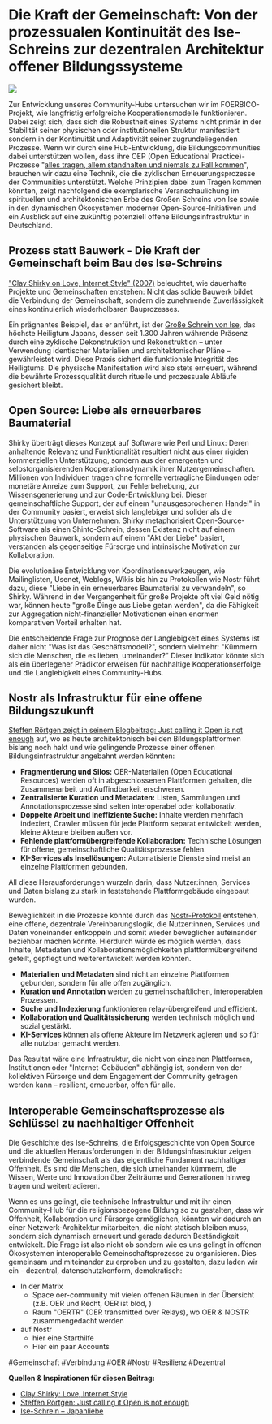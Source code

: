 # Die Kraft der Gemeinschaft: Von der prozessualen Kontinuität des Ise-Schreins zur dezentralen Architektur offener Bildungssysteme

![](https://pad.gwdg.de/uploads/f744cda4-eaa1-4c5a-bd7a-4175560984a9.png)

Zur Entwicklung unseres Community-Hubs untersuchen wir im FOERBICO-Projekt, wie langfristig erfolgreiche Kooperationsmodelle funktionieren. Dabei zeigt sich, dass sich die Robustheit eines Systems nicht primär in der Stabilität seiner physischen oder institutionellen Struktur manifestiert sondern in der Kontinuität und Adaptivität seiner zugrundeliegenden Prozesse. 
Wenn wir durch eine Hub-Entwicklung, die Bildungscommunities dabei unterstützen wollen, dass ihre OEP (Open Educational Practice)-Prozesse "[alles tragen, allem standhalten und niemals zu Fall kommen](https://offene-bibel.de/wiki/1_Korinther_13#l7)", brauchen wir dazu eine Technik, die die zyklischen Erneuerungsprozesse der Communities unterstützt.
Welche Prinzipien dabei zum Tragen kommen könnten, zeigt nachfolgend die exemplarische Veranschaulichung im spirituellen und architektonischen Erbe des Großen Schreins von Ise sowie in den dynamischen Ökosystemen moderner Open-Source-Initiativen und ein Ausblick auf eine zukünftig potenziell offene Bildungsinfrastruktur in Deutschland.

## Prozess statt Bauwerk - Die Kraft der Gemeinschaft beim Bau des Ise-Schreins

 ["Clay Shirky on Love, Internet Style" (2007)](https://www.youtube.com/watch?v=Xe1TZaElTAs) beleuchtet, wie dauerhafte Projekte und Gemeinschaften entstehen: Nicht das solide Bauwerk bildet die Verbindung der Gemeinschaft, sondern die zunehmende Zuverlässigkeit eines kontinuierlich wiederholbaren Bauprozesses.

Ein prägnantes Beispiel, das er anführt, ist der [Große Schrein von Ise](https://japanliebe.de/alltaegliches/ise-jingu-schrein-neubau-alle-20-jahre/), das höchste Heiligtum Japans, dessen seit 1.300 Jahren währende Präsenz durch eine zyklische Dekonstruktion und Rekonstruktion – unter Verwendung identischer Materialien und architektonischer Pläne – gewährleistet wird. 
Diese Praxis sichert die funktionale Integrität des Heiligtums. Die physische Manifestation wird also stets erneuert, während die bewährte Prozessqualität durch rituelle und prozessuale Abläufe gesichert bleibt.

## Open Source: Liebe als erneuerbares Baumaterial

Shirky überträgt dieses Konzept auf Software wie Perl und Linux: Deren anhaltende Relevanz und Funktionalität resultiert nicht aus einer rigiden kommerziellen Unterstützung, sondern aus der emergenten und selbstorganisierenden Kooperationsdynamik ihrer Nutzergemeinschaften. Millionen von Individuen tragen ohne formelle vertragliche Bindungen oder monetäre Anreize zum Support, zur Fehlerbehebung, zur Wissensgenerierung und zur Code-Entwicklung bei. Dieser gemeinschaftliche Support, der auf einem "unausgesprochenen Handel" in der Community basiert, erweist sich langlebiger und solider als die Unterstützung von Unternehmen.  Shirky metaphorisiert Open-Source-Software als einen Shinto-Schrein, dessen Existenz nicht auf einem physischen Bauwerk, sondern auf einem "Akt der Liebe" basiert, verstanden als gegenseitige Fürsorge und intrinsische Motivation zur Kollaboration.

Die evolutionäre Entwicklung von Koordinationswerkzeugen, wie Mailinglisten, Usenet, Weblogs, Wikis bis hin zu Protokollen wie Nostr führt dazu, diese "Liebe in ein erneuerbares Baumaterial zu verwandeln", so Shirky. Während in der Vergangenheit für große Projekte oft viel Geld nötig war, können heute "große Dinge aus Liebe getan werden", da die Fähigkeit zur Aggregation nicht-finanzieller Motivationen einen enormen komparativen Vorteil erhalten hat.

Die entscheidende Frage zur Prognose der Langlebigkeit eines Systems ist daher nicht "Was ist das Geschäftsmodell?", sondern vielmehr: "Kümmern sich die Menschen, die es lieben, umeinander?" Dieser Indikator könnte sich als ein überlegener Prädiktor erweisen für nachhaltige Kooperationserfolge und die Langlebigkeit eines Community-Hubs.

## Nostr als Infrastruktur für eine offene Bildungszukunft

[Steffen Rörtgen zeigt in seinem Blogbeitrag: Just calling it Open is not enough](https://blossom.edufeed.org/) auf, wo es heute architektonisch bei den Bildungsplattformen bislang noch hakt und wie gelingende Prozesse einer offenen Bildungsinfrastruktur angebahnt werden könnten:

- **Fragmentierung und Silos:** OER-Materialien (Open Educational Resources) werden oft in abgeschlossenen Plattformen gehalten, die Zusammenarbeit und Auffindbarkeit erschweren.
- **Zentralisierte Kuration und Metadaten:** Listen, Sammlungen und Annotationsprozesse sind selten interoperabel oder kollaborativ.
- **Doppelte Arbeit und ineffiziente Suche:** Inhalte werden mehrfach indexiert, Crawler müssen für jede Plattform separat entwickelt werden, kleine Akteure bleiben außen vor.
- **Fehlende plattformübergreifende Kollaboration:** Technische Lösungen für offene, gemeinschaftliche Qualitätsprozesse fehlen.
- **KI-Services als Insellösungen:** Automatisierte Dienste sind meist an einzelne Plattformen gebunden.

All diese Herausforderungen wurzeln darin, dass Nutzer:innen, Services und Daten bislang zu stark in feststehende Plattformgebäude eingebaut wurden.

Beweglichkeit in die Prozesse könnte durch das [Nostr-Protokoll](https://nostr.how/de/what-is-nostr) entstehen, eine offene, dezentrale Vereinbarungslogik, die Nutzer:innen, Services und Daten voneinander entkoppeln und somit wieder beweglicher aufeinander beziehbar machen könnte. Hierdurch würde es möglich werden, dass Inhalte, Metadaten und Kollaborationsmöglichkeiten plattformübergreifend geteilt, gepflegt und weiterentwickelt werden könnten.

- **Materialien und Metadaten** sind nicht an einzelne Plattformen gebunden, sondern für alle offen zugänglich.
- **Kuration und Annotation** werden zu gemeinschaftlichen, interoperablen Prozessen.
- **Suche und Indexierung** funktionieren relay-übergreifend und effizient.
- **Kollaboration und Qualitätssicherung** werden technisch möglich und sozial gestärkt.
- **KI-Services** können als offene Akteure im Netzwerk agieren und so für alle nutzbar gemacht werden.

Das Resultat wäre eine Infrastruktur, die nicht von einzelnen Plattformen, Institutionen oder "Internet-Gebäuden" abhängig ist, sondern von der kollektiven Fürsorge und dem Engagement der Community getragen werden kann – resilient, erneuerbar, offen für alle.

## Interoperable Gemeinschaftsprozesse als Schlüssel zu nachhaltiger Offenheit

Die Geschichte des Ise-Schreins, die Erfolgsgeschichte von Open Source und die aktuellen Herausforderungen in der Bildungsinfrastruktur zeigen verbindende Gemeinschaft als das eigentliche Fundament nachhaltiger Offenheit. Es sind die Menschen, die sich umeinander kümmern, die Wissen, Werte und Innovation über Zeiträume und Generationen hinweg tragen und weitertradieren.

Wenn es uns gelingt, die technische Infrastruktur und mit ihr einen Community-Hub für die religionsbezogene Bildung so zu gestalten, dass wir Offenheit, Kollaboration und Fürsorge ermöglichen, könnten wir dadurch an einer Netzwerk-Architektur mitarbeiten, die nicht statisch bleiben muss, sondern sich dynamisch erneuert und gerade dadurch Beständigkeit entwickelt. 
Die Frage ist also nicht ob sondern wie es uns gelingt in offenen Ökosystemen interoperable Gemeinschaftsprozesse zu organisieren.
Dies gemeinsam und miteinander zu erproben und zu gestalten, dazu laden wir ein - dezentral, datenschutzkonform, demokratisch:
- In der Matrix
    - Space oer-community mit vielen offenen Räumen in der Übersicht (z.B. OER und Recht, OER ist blöd, )
    - Raum "OERTR" (OER transmitted over Relays), wo OER & NOSTR zusammengedacht werden
- auf Nostr
    - hier eine Starthilfe 
    - Hier ein paar Accounts 


#Gemeinschaft #Verbindung #OER #Nostr #Resilienz #Dezentral

**Quellen & Inspirationen für diesen Beitrag:**
- [Clay Shirky: Love, Internet Style](https://www.youtube.com/watch?v=Xe1TZaElTAs)
- [Steffen Rörtgen: Just calling it Open is not enough](https://blossom.edufeed.org/)
- [Ise-Schrein – Japanliebe](https://japanliebe.de/alltaegliches/ise-jingu-schrein-neubau-alle-20-jahre/)